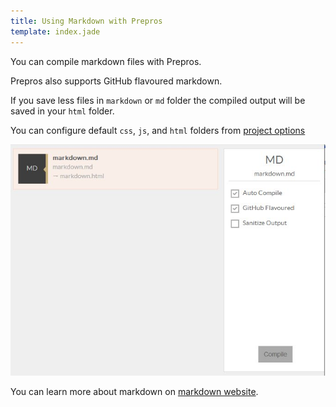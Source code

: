 ```yaml
---
title: Using Markdown with Prepros
template: index.jade
---
```


You can compile markdown files with Prepros.

Prepros also supports GitHub flavoured markdown.

If you save less files in `markdown` or `md` folder the compiled output will be saved in your `html` folder.

You can configure default `css`, `js`, and `html` folders from [project options](projects.html)

![Markdown](img/markdown/markdown.jpg)


You can learn more about markdown on [markdown website](http://daringfireball.net/projects/markdown/).